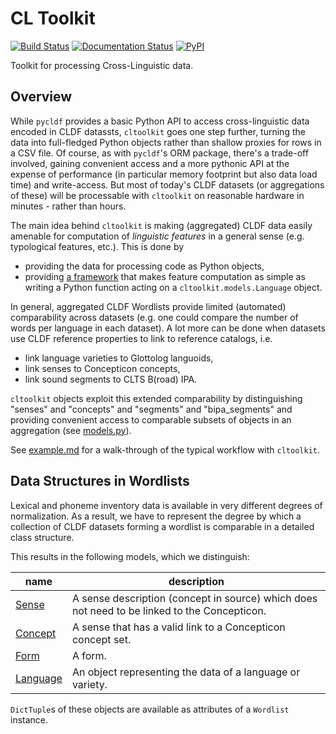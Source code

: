 # CL Toolkit

[![Build Status](https://github.com/cldf/cltoolkit/workflows/tests/badge.svg)](https://github.com/cldf/cltoolkit/actions?query=workflow%3Atests)
[![Documentation Status](https://readthedocs.org/projects/cltoolkit/badge/?version=latest)](https://cltoolkit.readthedocs.io/en/latest/?badge=latest)
[![PyPI](https://img.shields.io/pypi/v/cltoolkit.svg)](https://pypi.org/project/cltoolkit)

Toolkit for processing Cross-Linguistic data.


## Overview

While `pycldf` provides a basic Python API to access cross-linguistic data encoded in CLDF datassts,
`cltoolkit` goes one step further, turning the data into full-fledged Python objects rather than
shallow proxies for rows in a CSV file. Of course, as with `pycldf`'s ORM package, there's a trade-off
involved, gaining convenient access and a more pythonic API at the expense of performance (in particular 
memory footprint but also data load time) and write-access. But most of today's CLDF datasets (or aggregations 
of these) will be processable with `cltoolkit` on reasonable hardware in minutes - rather than hours.

The main idea behind `cltoolkit` is making (aggregated) CLDF data easily amenable for computation
of *linguistic features* in a general sense (e.g. typological features, etc.). This is done by
- providing the data for processing code as Python objects,
- providing [a framework](src/cltoolkit/__init__.py) that makes feature computation as simple as writing a Python 
  function acting on a `cltoolkit.models.Language` object.

In general, aggregated CLDF Wordlists provide limited (automated) comparability across datasets (e.g. one could
compare the number of words per language in each dataset). A lot more can be done when datasets use CLDF reference
properties to link to reference catalogs, i.e.
- link language varieties to Glottolog languoids,
- link senses to Concepticon concepts,
- link sound segments to CLTS B(road) IPA.

`cltoolkit` objects exploit this extended comparability by distinguishing "senses" and "concepts" and "segments"
and "bipa_segments" and providing convenient access to comparable subsets of objects in an aggregation 
(see [models.py](src/cltoolkit/models.py)).

See [example.md](example.md) for a walk-through of the typical workflow with `cltoolkit`.


## Data Structures in Wordlists

Lexical and phoneme inventory data is available in very different degrees of normalization. 
As a result, we have to represent the degree by which a collection of CLDF datasets forming a wordlist 
is comparable in a detailed class structure.

This results in the following models, which we distinguish:


name | description
--- | --- 
[Sense](https://cltoolkit.readthedocs.io/en/latest/models.html#cltoolkit.models.Sense) | A sense description (concept in source) which does not need to be linked to the Concepticon.
[Concept](https://cltoolkit.readthedocs.io/en/latest/models.html#cltoolkit.models.Concept) | A sense that has a valid link to a Concepticon concept set.
[Form](https://cltoolkit.readthedocs.io/en/latest/models.html#cltoolkit.models.Form) | A form.
[Language](https://cltoolkit.readthedocs.io/en/latest/models.html#cltoolkit.models.Sense) | An object representing the data of a language or variety.

`DictTuple`s of these objects are available as attributes of a `Wordlist` instance.
